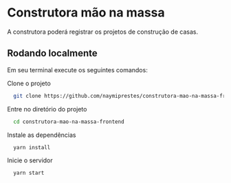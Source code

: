 # Construtora mão na massa

A construtora poderá registrar os projetos de construção de casas.

## Rodando localmente

Em seu terminal execute os seguintes comandos:

Clone o projeto

```bash
  git clone https://github.com/naymiprestes/construtora-mao-na-massa-frontend
```

Entre no diretório do projeto

```bash
  cd construtora-mao-na-massa-frontend
```

Instale as dependências

```bash
  yarn install
```

Inicie o servidor

```bash
  yarn start
```
